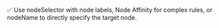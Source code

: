 ✅ Use nodeSelector with node labels, Node Affinity for complex rules, or nodeName to directly specify the target node.
